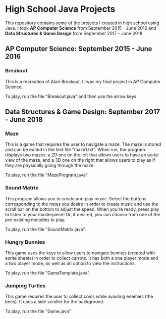 # High School Java Projects
This repository contains some of the projects I created in high school using Java.
I took **AP Computer Science** from September 2015 - June 2016 and **Data Structures & Game Design** from September 2017 - June 2018

## AP Computer Science: September 2015 - June 2016

### Breakout
This is a recreation of Atari Breakout. It was my final project in AP Computer Science. 

To play, run the file "Breakout.java" and then use the arrow keys.

## Data Structures & Game Design: September 2017 - June 2018

### Maze
This is a game that requires the user to navigate a maze. The maze is stored and can be edited in the text file "maze1.txt". When run, the program displays two mazes: a 2D one on the left that allows users to have an aerial view of the maze, and a 3D one on the right that allows users to play as if they are physically going through the maze. 

To play, run the file "MazeProgram.java".

### Sound Matrix
This program allows you to create and play music. Select the buttons corresponding to the notes you desire in order to create music and use the scroll bar on the bottom to adjust the speed. When you're ready, press play to listen to your masterpiece! Or, if desired, you can choose from one of the pre-existing melodies to play. 

To play, run the file "SoundMatrix.java".

### Hungry Bunnies

This game uses the keys to allow users to navigate bunnies (created with sprite sheets) in order to collect carrots. It has both a one player mode and a two player mode, as well as an option to view the instructions.

To play, run the file "GameTemplate.java".

### Jumping Turtles

This game requires the user to collect coins while avoiding enemies (the bees). It uses a side scroller for the background.

To play, run the file "Game.java"